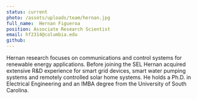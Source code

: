 ```yaml
---
status: current
photo: /assets/uploads/team/hernan.jpg
full_name:  Hernan Figueroa
position: Associate Research Scientist
email: hf2314@columbia.edu
github: 
---
```

Hernan research focuses on communications and control systems for renewable energy applications. Before joining the SEL Hernan acquired extensive R&D experience for smart grid devices, smart water pumping systems and remotely controlled solar home systems. He holds a Ph.D. in Electrical Engineering and an IMBA degree from the University of South Carolina.
